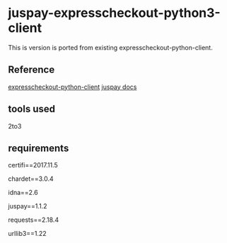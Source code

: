 # juspay-expresscheckout-python3-client

This is version is ported from existing expresscheckout-python-client.

## Reference

[expresscheckout-python-client](https://bitbucket.org/juspay/expresscheckout-python-client/)
[juspay docs](https://juspay.in/docs/advanced/ec/)

## tools used

2to3

## requirements

certifi==2017.11.5

chardet==3.0.4

idna==2.6

juspay==1.1.2

requests==2.18.4

urllib3==1.22
